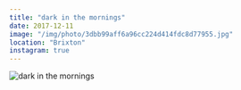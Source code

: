 ```yaml
---
title: "dark in the mornings"
date: 2017-12-11
image: "/img/photo/3dbb99aff6a96cc224d414fdc8d77955.jpg"
location: "Brixton"
instagram: true
---
```


![dark in the mornings](/img/photo/3dbb99aff6a96cc224d414fdc8d77955.jpg)
